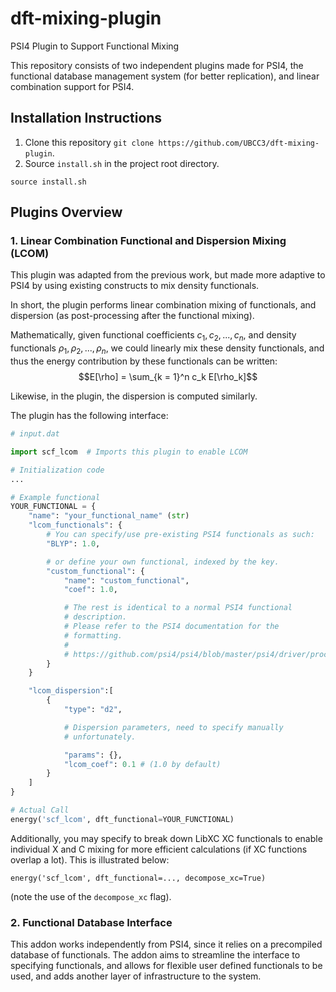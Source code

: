 # dft-mixing-plugin
PSI4 Plugin to Support Functional Mixing

This repository consists of two independent plugins made for PSI4, the functional database management system (for better replication), and linear combination support for PSI4.

## Installation Instructions
1. Clone this repository `git clone https://github.com/UBCC3/dft-mixing-plugin`.
2. Source `install.sh` in the project root directory. 
```
source install.sh
```


## Plugins Overview

### 1. Linear Combination Functional and Dispersion Mixing (LCOM)

This plugin was adapted from the previous work, but made more adaptive to PSI4 by using existing constructs to mix density functionals.

In short, the plugin performs linear combination mixing of functionals, and dispersion (as post-processing after the functional mixing). 

Mathematically, given functional coefficients $c_1, c_2, ..., c_n$, and density functionals $\rho_1, \rho_2, ..., \rho_n$, we could linearly mix these density functionals, and thus the energy contribution by these functionals can be written:
$$E[\rho] = \sum_{k = 1}^n c_k E[\rho_k]$$

Likewise, in the plugin, the dispersion is computed similarly.

The plugin has the following interface:
```python
# input.dat

import scf_lcom  # Imports this plugin to enable LCOM

# Initialization code
...

# Example functional
YOUR_FUNCTIONAL = {
    "name": "your_functional_name" (str)
    "lcom_functionals": {
        # You can specify/use pre-existing PSI4 functionals as such:
        "BLYP": 1.0,

        # or define your own functional, indexed by the key.
        "custom_functional": {
            "name": "custom_functional",
            "coef": 1.0,

            # The rest is identical to a normal PSI4 functional
            # description.
            # Please refer to the PSI4 documentation for the
            # formatting.
            #
            # https://github.com/psi4/psi4/blob/master/psi4/driver/procrouting/dft/dft_builder.py
        } 
    }

    "lcom_dispersion":[
        {    
            "type": "d2",

            # Dispersion parameters, need to specify manually
            # unfortunately.

            "params": {}, 
            "lcom_coef": 0.1 # (1.0 by default)
        }
    ]
}

# Actual Call
energy('scf_lcom', dft_functional=YOUR_FUNCTIONAL)
```

Additionally, you may specify to break down LibXC XC functionals to enable individual X and C mixing for more efficient calculations (if XC functions overlap a lot). This is illustrated below:

```
energy('scf_lcom', dft_functional=..., decompose_xc=True)
```
(note the use of the `decompose_xc` flag).

### 2. Functional Database Interface

This addon works independently from PSI4, since it relies on a precompiled database of functionals. The addon aims to streamline the interface to specifying functionals, and allows for flexible user defined functionals to be used, and adds another layer of infrastructure to the system. 






